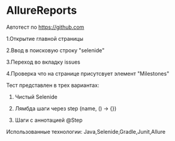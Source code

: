 # AllureReports
Автотест по https://github.com

1.Открытие главной страницы

2.Ввод в поисковую строку "selenide"

3.Переход во вкладку issues

4.Проверка что на странице присутсвует элемент "Milestones"

Тест представлен в трех вариантах:

1. Чистый Selenide

2. Лямбда шаги через step (name, () -> {})

3. Шаги с аннотацией @Step

Использованные технологии: Java,Selenide,Gradle,Junit,Allure
